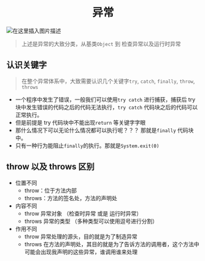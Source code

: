 <div align = "center"><h1>异常</h1></div>

![在这里插入图片描述](https://img-blog.csdnimg.cn/8fb57d4a4484432d80144f82761a9b5f.png#pic_center)

> 上述是异常的大致分类，从基类`Object` 到 检查异常以及运行时异常

## 认识关键字

> 在整个异常体系中，大致需要认识几个关键字`try`, `catch`, `finally`, `throw`, `throws`

- 一个程序中发生了错误，一般我们可以使用`try catch` 进行捕获，捕获后 try 块中发生错误的代码之后的代码无法执行，`try catch` 代码块之后的代码可以正常执行。
- 但是前提是 try 代码块中不能出现`return` 等关键字字眼
- 那什么情况下可以无论什么情况都可以执行呢？？？ 那就是`finally` 代码块中。
- 只有一种行为能阻止`finally`的执行。那就是`System.exit(0)`

## throw 以及 throws 区别

- 位置不同
  - throw：位于方法内部
  - throws：方法的签名处，方法的声明处
- 内容不同
  - throw 异常对象 （检查时异常 或是 运行时异常）
  - throws 异常的类型 （多种类型可以使用逗号进行分割）
- 作用不同
  - throw 异常处理的源头，目的就是为了制造异常
  - throws 在方法的声明处，其目的就是为了告诉方法的调用者，这个方法中可能会出现我声明的这些异常，谁调用谁来处理
